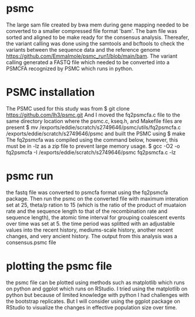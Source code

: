 # psmc
The large sam file created by bwa mem during gene mapping needed to be converted to a smaller compressed file format 'bam'. The bam file was sorted and aligned to be make ready for the consensus analysis. Thereafer, the variant calling was done using the samtools and bcftools to check the variants between the sequence data and the reference genome https://github.com/EmmaImole/psmc_run1/blob/main/bam.
The variant calling generated a FASTQ file which needed to be converted into a PSMCFA recognized by PSMC which runs in python.
# PSMC installation
The PSMC used for this study was from
$ git clone https://github.com/lh3/psmc.git
And I moved the fq2psmcfa.c file to the same directory location where the psmc.c, kseq.h, and Makefile files are present
$ mv /exports/eddie/scratch/s2749646/psmc/utils/fq2psmcfa.c /exports/eddie/scratch/s2749646/psmc
and built the PSMC using
$ make
The fq2psmcfa was compiled using the command below, however, this must be in -lz as a zip file to prevent large memory usage.
$ gcc -O2 -o fq2psmcfa -I /exports/eddie/scratch/s2749646/psmc fq2psmcfa.c -lz
# psmc run
the fastq file was converted to psmcfa format using the fq2psmcfa package. Then run the psmc on the converted file with maximum interation set at 25, theta/p ration to 15 (which is the ratio of the product of muataion rate and the sequence length to that of the recombination rate and sequence length), the atomic time interval for grouping coalescent events over time was set at 5. the time period was splitted with an adjustable values into the recent history, mediums-scale history, another recent changes, and very ancient history. The output from this analysis was a consensus.psmc file
# plotting the psmc file
the psmc file can be plotted using methods such as matplotlib which runs on python and ggplot which runs on RStudio. I tried using the matplotlib on python but because of limited knowledge with python I had challenges with the bootstrap replicates. But I will consider using the ggplot package on RStudio to visualize the changes in effective population size over time. 

